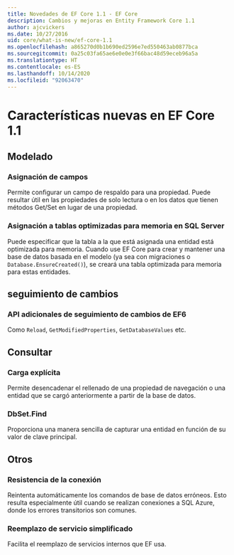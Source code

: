 ```yaml
---
title: Novedades de EF Core 1.1 - EF Core
description: Cambios y mejoras en Entity Framework Core 1.1
author: ajcvickers
ms.date: 10/27/2016
uid: core/what-is-new/ef-core-1.1
ms.openlocfilehash: a865270d0b1b690ed2596e7ed550463ab0877bca
ms.sourcegitcommit: 0a25c03fa65ae6e0e0e3f66bac48d59eceb96a5a
ms.translationtype: HT
ms.contentlocale: es-ES
ms.lasthandoff: 10/14/2020
ms.locfileid: "92063470"
---
```

# <a name="new-features-in-ef-core-11"></a>Características nuevas en EF Core 1.1

## <a name="modeling"></a>Modelado

### <a name="field-mapping"></a>Asignación de campos

Permite configurar un campo de respaldo para una propiedad. Puede resultar útil en las propiedades de solo lectura o en los datos que tienen métodos Get/Set en lugar de una propiedad.

### <a name="mapping-to-memory-optimized-tables-in-sql-server"></a>Asignación a tablas optimizadas para memoria en SQL Server

Puede especificar que la tabla a la que está asignada una entidad está optimizada para memoria. Cuando use EF Core para crear y mantener una base de datos basada en el modelo (ya sea con migraciones o `Database.EnsureCreated()`), se creará una tabla optimizada para memoria para estas entidades.

## <a name="change-tracking"></a>seguimiento de cambios

### <a name="additional-change-tracking-apis-from-ef6"></a>API adicionales de seguimiento de cambios de EF6

Como `Reload`, `GetModifiedProperties`, `GetDatabaseValues` etc.

## <a name="query"></a>Consultar

### <a name="explicit-loading"></a>Carga explícita

Permite desencadenar el rellenado de una propiedad de navegación o una entidad que se cargó anteriormente a partir de la base de datos.

### <a name="dbsetfind"></a>DbSet.Find

Proporciona una manera sencilla de capturar una entidad en función de su valor de clave principal.

## <a name="other"></a>Otros

### <a name="connection-resiliency"></a>Resistencia de la conexión

Reintenta automáticamente los comandos de base de datos erróneos. Esto resulta especialmente útil cuando se realizan conexiones a SQL Azure, donde los errores transitorios son comunes.

### <a name="simplified-service-replacement"></a>Reemplazo de servicio simplificado

Facilita el reemplazo de servicios internos que EF usa.
